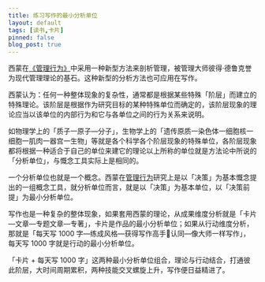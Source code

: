 ```yaml
---
title: 练习写作的最小分析单位
layout: default
tags: [读书,卡片]
pinned: false
blog_post: true
---
```


西蒙在[《管理行为》](https://book.douban.com/review/8686094/)中采用一种新型方法来剖析管理，被管理大师彼得·德鲁克誉为现代管理理论的基石。这种新型的分析方法也可应用在写作。

西蒙认为：任何一种整体现象的复杂性，通常都是根据某些特殊「阶层」而建立的特殊理论。该阶层是根据作为研究目标的某种特殊单位而确定的，该阶层现象的理论应当以该单位的内部行为和它与各单位之间的行为关系来说明。

如物理学上的「质子一原子—分子」，生物学上的「遗传原质一染色体一细胞核一细胞一肌肉一器宫一生物」等就是各个科学各个阶层现象的特殊单位，各阶层现象都将根据一种适合于自己的单位来建它的理论以上所称的单位就是方法论中所说的「分析单位」，与慨念工具实际上是相同的。

一个分析单位也就是一个概念。西蒙在[管理行为](https://book.douban.com/review/8686094/)研究上是以「决策」为基本慨念提出的一组概念工具，就分析单位而言，就是以「决策」为基本单位，以「决策前提」为最小分析单位。

写作也是一种复杂的整体现象，如果套用西蒙的理论，从成果维度分析就是「卡片—文章—专题文章—专著」，卡片是作品的最小分析单位；如果从行动维度分析，那就是「每天写 1000 字—练成风格—获得写作高手认同—像大师一样写作」，每天写 1000 字就是行动的最小分析单位。

「卡片 + 每天写 1000 字」这两种最小分析单位组合，理论与行动结合，打通彼此阶层，大时间周期累积，两种技能交叉螺旋上升，写作便日益精进了。